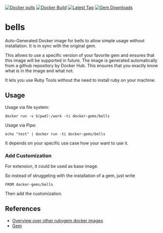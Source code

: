 [![Docker pulls](https://img.shields.io/docker/pulls/rubygem/bells.svg)](https://hub.docker.com/r/rubygem/bells/)
[![Docker Build](https://img.shields.io/docker/automated/rubygem/bells.svg)](https://hub.docker.com/r/rubygem/bells/)
[![Latest Tag](https://img.shields.io/github/tag/docker-rubygem/bells.svg)](https://hub.docker.com/r/rubygem/bells/)
[![Gem Downloads](https://img.shields.io/gem/dt/bells.svg)](https://rubygems.org/gems/bells/)
# bells

Auto-Generated Docker image for bells to allow simple usage without installation.
It is in sync with the original gem.

This allows to use a specific version of your favorite gem and ensures that this image will be supported in future.
The image is generated automatically from a github repository by Docker Hub.
This ensures that you exactly know what is in the image and what not.

It lets you use Ruby Tools without the need to install ruby on your machine.

## Usage

Usage via file system:

`docker run -v $(pwd):/work -ti docker-gems/bells`

Usage via Pipe:

`echo "test" | docker run -ti docker-gems/bells`

It depends on your specific use case how your want to use it.

### Add Customization

For extension, it could be used as base image.

So instead of struggeling with the installation of a gem, just write

`FROM docker-gems/bells`

Then add the customization.

## References

 - [Overview over other rubygem docker images](https://github.com/thinkbot/docker-rubygem)
 - [Gem](https://rubygems.org/gems/bells/)
